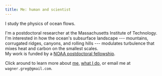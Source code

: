```yaml
---
title: Me: human and scientist
---
```


I study the physics of ocean flows.  

I'm a postdoctoral researcher at the Massachusetts Institute of 
Technology. I'm interested in how the ocean's subsurface landscape 
--- mountains, corrugated ridges, canyons, and rolling hills --- 
modulates turbulence that mixes heat and carbon on the smallest scales.  
My work is funded by a [NOAA postdoctoral fellowship][].  

Click around to learn more about [me][], [what I do][], or email me 
at `wagner.greg@gmail.com`.

[me]: https://glwagner.github.io/about/
[what I do]: https://glwagner.github.io/projects/
[NOAA postdoctoral fellowship]: http://vsp.ucar.edu/cgc/current-awards-alumni 
